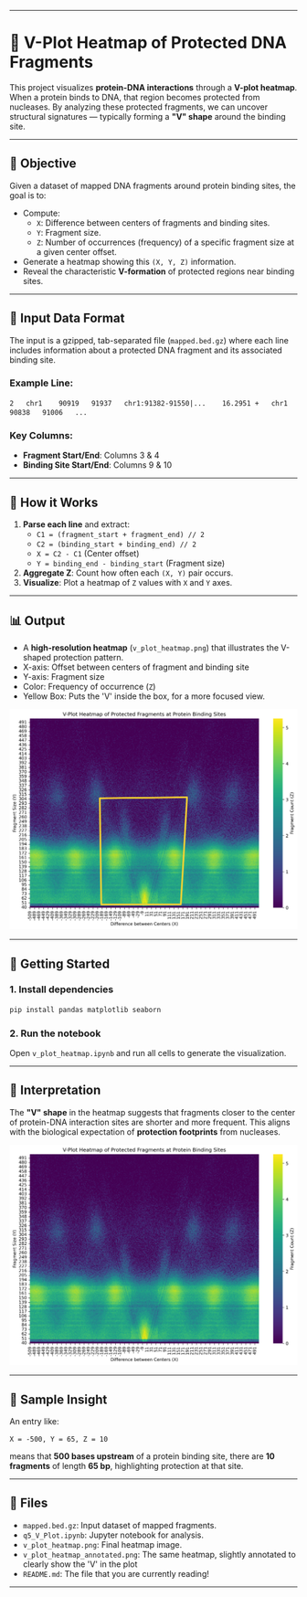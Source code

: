 
---

# 🧬 V-Plot Heatmap of Protected DNA Fragments

This project visualizes **protein-DNA interactions** through a **V-plot heatmap**. When a protein binds to DNA, that region becomes protected from nucleases. By analyzing these protected fragments, we can uncover structural signatures — typically forming a **"V" shape** around the binding site.

---

## 📌 Objective

Given a dataset of mapped DNA fragments around protein binding sites, the goal is to:

- Compute:
  - `X`: Difference between centers of fragments and binding sites.
  - `Y`: Fragment size.
  - `Z`: Number of occurrences (frequency) of a specific fragment size at a given center offset.
- Generate a heatmap showing this `(X, Y, Z)` information.
- Reveal the characteristic **V-formation** of protected regions near binding sites.

---

## 📂 Input Data Format

The input is a gzipped, tab-separated file (`mapped.bed.gz`) where each line includes information about a protected DNA fragment and its associated binding site.

### Example Line:

```
2	chr1	90919	91937	chr1:91382-91550|...	16.2951	+	chr1	90838	91006	...
```

### Key Columns:

- **Fragment Start/End**: Columns 3 & 4
- **Binding Site Start/End**: Columns 9 & 10

---

## 🧮 How it Works

1. **Parse each line** and extract:
   - `C1 = (fragment_start + fragment_end) // 2`
   - `C2 = (binding_start + binding_end) // 2`
   - `X = C2 - C1` (Center offset)
   - `Y = binding_end - binding_start` (Fragment size)
2. **Aggregate Z**: Count how often each `(X, Y)` pair occurs.
3. **Visualize**: Plot a heatmap of `Z` values with `X` and `Y` axes.

---

## 📊 Output

- A **high-resolution heatmap** (`v_plot_heatmap.png`) that illustrates the V-shaped protection pattern.
- X-axis: Offset between centers of fragment and binding site
- Y-axis: Fragment size
- Color: Frequency of occurrence (`Z`)
- Yellow Box: Puts the 'V' inside the box, for a more focused view.

<p align="center">
  <img src="v_plot_heatmap_annotated.png" alt="V-plot Heatmap" width="600">
</p>

---

## 🚀 Getting Started

### 1. Install dependencies

```bash
pip install pandas matplotlib seaborn
```

### 2. Run the notebook

Open `v_plot_heatmap.ipynb` and run all cells to generate the visualization.


---

## 🧠 Interpretation

The **"V" shape** in the heatmap suggests that fragments closer to the center of protein-DNA interaction sites are shorter and more frequent. This aligns with the biological expectation of **protection footprints** from nucleases.
<p align="center">
  <img src="v_plot_heatmap.png" alt="V-plot Heatmap" width="600">
</p>

---

## 🧪 Sample Insight

An entry like:

```
X = -500, Y = 65, Z = 10
```

means that **500 bases upstream** of a protein binding site, there are **10 fragments** of length **65 bp**, highlighting protection at that site.

---

## 📁 Files

- `mapped.bed.gz`: Input dataset of mapped fragments.
- `q5_V_Plot.ipynb`: Jupyter notebook for analysis.
- `v_plot_heatmap.png`: Final heatmap image.
- `v_plot_heatmap_annotated.png`: The same heatmap, slightly annotated to clearly show the 'V' in the plot
- `README.md`: The file that you are currently reading!

---


